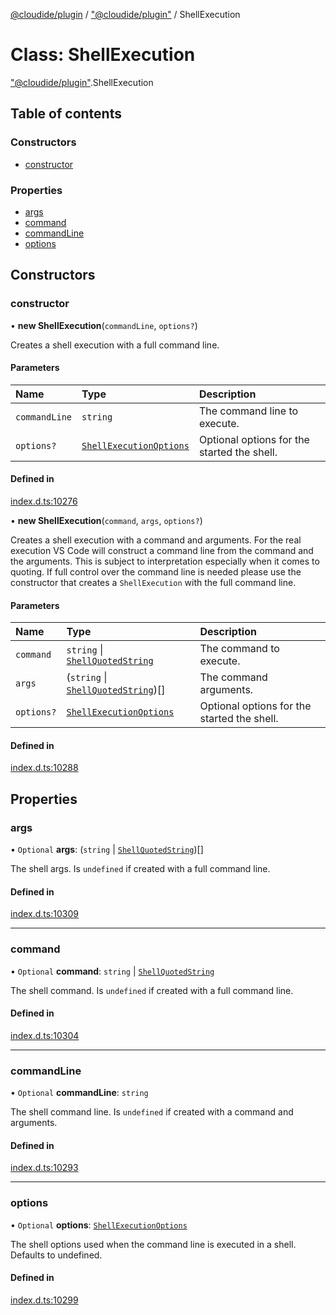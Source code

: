 [@cloudide/plugin](../README.md) / ["@cloudide/plugin"](../modules/_cloudide_plugin_.md) / ShellExecution

# Class: ShellExecution

["@cloudide/plugin"](../modules/_cloudide_plugin_.md).ShellExecution

## Table of contents

### Constructors

- [constructor](cloudide_plugin_.ShellExecution.md#constructor)

### Properties

- [args](cloudide_plugin_.ShellExecution.md#args)
- [command](cloudide_plugin_.ShellExecution.md#command)
- [commandLine](cloudide_plugin_.ShellExecution.md#commandline)
- [options](cloudide_plugin_.ShellExecution.md#options)

## Constructors

### constructor

• **new ShellExecution**(`commandLine`, `options?`)

Creates a shell execution with a full command line.

#### Parameters

| Name | Type | Description |
| :------ | :------ | :------ |
| `commandLine` | `string` | The command line to execute. |
| `options?` | [`ShellExecutionOptions`](../interfaces/cloudide_plugin_.ShellExecutionOptions.md) | Optional options for the started the shell. |

#### Defined in

[index.d.ts:10276](https://github.com/shuyaqian/cloudide-plugin-api/blob/26b31b9/index.d.ts#L10276)

• **new ShellExecution**(`command`, `args`, `options?`)

Creates a shell execution with a command and arguments. For the real execution VS Code will
construct a command line from the command and the arguments. This is subject to interpretation
especially when it comes to quoting. If full control over the command line is needed please
use the constructor that creates a `ShellExecution` with the full command line.

#### Parameters

| Name | Type | Description |
| :------ | :------ | :------ |
| `command` | `string` \| [`ShellQuotedString`](../interfaces/cloudide_plugin_.ShellQuotedString.md) | The command to execute. |
| `args` | (`string` \| [`ShellQuotedString`](../interfaces/cloudide_plugin_.ShellQuotedString.md))[] | The command arguments. |
| `options?` | [`ShellExecutionOptions`](../interfaces/cloudide_plugin_.ShellExecutionOptions.md) | Optional options for the started the shell. |

#### Defined in

[index.d.ts:10288](https://github.com/shuyaqian/cloudide-plugin-api/blob/26b31b9/index.d.ts#L10288)

## Properties

### args

• `Optional` **args**: (`string` \| [`ShellQuotedString`](../interfaces/cloudide_plugin_.ShellQuotedString.md))[]

The shell args. Is `undefined` if created with a full command line.

#### Defined in

[index.d.ts:10309](https://github.com/shuyaqian/cloudide-plugin-api/blob/26b31b9/index.d.ts#L10309)

___

### command

• `Optional` **command**: `string` \| [`ShellQuotedString`](../interfaces/cloudide_plugin_.ShellQuotedString.md)

The shell command. Is `undefined` if created with a full command line.

#### Defined in

[index.d.ts:10304](https://github.com/shuyaqian/cloudide-plugin-api/blob/26b31b9/index.d.ts#L10304)

___

### commandLine

• `Optional` **commandLine**: `string`

The shell command line. Is `undefined` if created with a command and arguments.

#### Defined in

[index.d.ts:10293](https://github.com/shuyaqian/cloudide-plugin-api/blob/26b31b9/index.d.ts#L10293)

___

### options

• `Optional` **options**: [`ShellExecutionOptions`](../interfaces/cloudide_plugin_.ShellExecutionOptions.md)

The shell options used when the command line is executed in a shell.
Defaults to undefined.

#### Defined in

[index.d.ts:10299](https://github.com/shuyaqian/cloudide-plugin-api/blob/26b31b9/index.d.ts#L10299)
